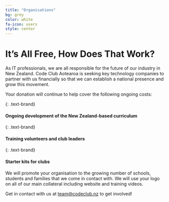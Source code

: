 ```yaml
---
title: "Organisations"
bg: grey
color: white
fa-icon: users
style: center
---
```


# It’s All Free, How Does That Work?

As IT professionals, we are all responsible for the future of our industry in New Zealand. Code Club Aotearoa is seeking key technology companies to partner with us financially so that we can establish a national presence and grow this movement.

Your donation will continue to help cover the following ongoing costs:

{: .text-brand}
#### **Ongoing development of the New Zealand-based curriculum**

{: .text-brand}
#### **Training volunteers and club leaders**

{: .text-brand}
#### **Starter kits for clubs**

We will promote your organisation to the growing number of schools, students and families that we come in contact with. We will use your logo on all of our main collateral including website and training videos.

Get in contact with us at <team@codeclub.nz> to get involved!